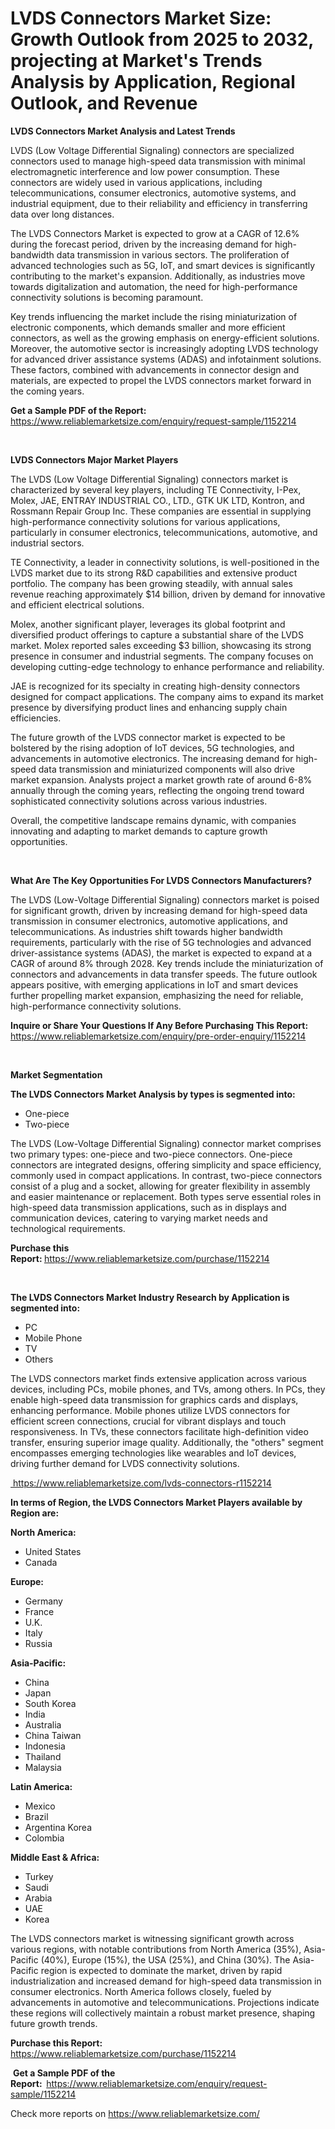 <p><h1>LVDS Connectors Market Size: Growth Outlook from 2025 to 2032, projecting at Market's Trends Analysis by Application, Regional Outlook, and Revenue</h1></p><p><strong>LVDS Connectors Market Analysis and Latest Trends</strong></p>
<p><p>LVDS (Low Voltage Differential Signaling) connectors are specialized connectors used to manage high-speed data transmission with minimal electromagnetic interference and low power consumption. These connectors are widely used in various applications, including telecommunications, consumer electronics, automotive systems, and industrial equipment, due to their reliability and efficiency in transferring data over long distances.</p><p>The LVDS Connectors Market is expected to grow at a CAGR of 12.6% during the forecast period, driven by the increasing demand for high-bandwidth data transmission in various sectors. The proliferation of advanced technologies such as 5G, IoT, and smart devices is significantly contributing to the market's expansion. Additionally, as industries move towards digitalization and automation, the need for high-performance connectivity solutions is becoming paramount.</p><p>Key trends influencing the market include the rising miniaturization of electronic components, which demands smaller and more efficient connectors, as well as the growing emphasis on energy-efficient solutions. Moreover, the automotive sector is increasingly adopting LVDS technology for advanced driver assistance systems (ADAS) and infotainment solutions. These factors, combined with advancements in connector design and materials, are expected to propel the LVDS connectors market forward in the coming years.</p></p>
<p><strong>Get a Sample PDF of the Report:&nbsp;</strong> <a href="https://www.reliablemarketsize.com/enquiry/request-sample/1152214?utm_campaign=2444&utm_medium=2&utm_source=Github&utm_content=ia&utm_term=06042025&utm_id=lvds-connectors">https://www.reliablemarketsize.com/enquiry/request-sample/1152214</a></p>
<p>&nbsp;</p>
<p><strong>LVDS Connectors Major Market Players</strong></p>
<p><p>The LVDS (Low Voltage Differential Signaling) connectors market is characterized by several key players, including TE Connectivity, I-Pex, Molex, JAE, ENTRAY INDUSTRIAL CO., LTD., GTK UK LTD, Kontron, and Rossmann Repair Group Inc. These companies are essential in supplying high-performance connectivity solutions for various applications, particularly in consumer electronics, telecommunications, automotive, and industrial sectors.</p><p>TE Connectivity, a leader in connectivity solutions, is well-positioned in the LVDS market due to its strong R&D capabilities and extensive product portfolio. The company has been growing steadily, with annual sales revenue reaching approximately $14 billion, driven by demand for innovative and efficient electrical solutions.</p><p>Molex, another significant player, leverages its global footprint and diversified product offerings to capture a substantial share of the LVDS market. Molex reported sales exceeding $3 billion, showcasing its strong presence in consumer and industrial segments. The company focuses on developing cutting-edge technology to enhance performance and reliability.</p><p>JAE is recognized for its specialty in creating high-density connectors designed for compact applications. The company aims to expand its market presence by diversifying product lines and enhancing supply chain efficiencies. </p><p>The future growth of the LVDS connector market is expected to be bolstered by the rising adoption of IoT devices, 5G technologies, and advancements in automotive electronics. The increasing demand for high-speed data transmission and miniaturized components will also drive market expansion. Analysts project a market growth rate of around 6-8% annually through the coming years, reflecting the ongoing trend toward sophisticated connectivity solutions across various industries. </p><p>Overall, the competitive landscape remains dynamic, with companies innovating and adapting to market demands to capture growth opportunities.</p></p>
<p>&nbsp;</p>
<p><strong>What Are The Key Opportunities For LVDS Connectors Manufacturers?</strong></p>
<p><p>The LVDS (Low-Voltage Differential Signaling) connectors market is poised for significant growth, driven by increasing demand for high-speed data transmission in consumer electronics, automotive applications, and telecommunications. As industries shift towards higher bandwidth requirements, particularly with the rise of 5G technologies and advanced driver-assistance systems (ADAS), the market is expected to expand at a CAGR of around 8% through 2028. Key trends include the miniaturization of connectors and advancements in data transfer speeds. The future outlook appears positive, with emerging applications in IoT and smart devices further propelling market expansion, emphasizing the need for reliable, high-performance connectivity solutions.</p></p>
<p><strong>Inquire or Share Your Questions If Any Before Purchasing This Report:</strong> <a href="https://www.reliablemarketsize.com/enquiry/pre-order-enquiry/1152214?utm_campaign=2444&utm_medium=2&utm_source=Github&utm_content=ia&utm_term=06042025&utm_id=lvds-connectors">https://www.reliablemarketsize.com/enquiry/pre-order-enquiry/1152214</a></p>
<p>&nbsp;</p>
<p><strong>Market Segmentation</strong></p>
<p><strong>The LVDS Connectors Market Analysis by types is segmented into:</strong></p>
<p><ul><li>One-piece</li><li>Two-piece</li></ul></p>
<p><p>The LVDS (Low-Voltage Differential Signaling) connector market comprises two primary types: one-piece and two-piece connectors. One-piece connectors are integrated designs, offering simplicity and space efficiency, commonly used in compact applications. In contrast, two-piece connectors consist of a plug and a socket, allowing for greater flexibility in assembly and easier maintenance or replacement. Both types serve essential roles in high-speed data transmission applications, such as in displays and communication devices, catering to varying market needs and technological requirements.</p></p>
<p><strong>Purchase this Report:&nbsp;</strong><a href="https://www.reliablemarketsize.com/purchase/1152214?utm_campaign=2444&utm_medium=2&utm_source=Github&utm_content=ia&utm_term=06042025&utm_id=lvds-connectors">https://www.reliablemarketsize.com/purchase/1152214</a></p>
<p>&nbsp;</p>
<p><strong>The LVDS Connectors Market Industry Research by Application is segmented into:</strong></p>
<p><ul><li>PC</li><li>Mobile Phone</li><li>TV</li><li>Others</li></ul></p>
<p><p>The LVDS connectors market finds extensive application across various devices, including PCs, mobile phones, and TVs, among others. In PCs, they enable high-speed data transmission for graphics cards and displays, enhancing performance. Mobile phones utilize LVDS connectors for efficient screen connections, crucial for vibrant displays and touch responsiveness. In TVs, these connectors facilitate high-definition video transfer, ensuring superior image quality. Additionally, the "others" segment encompasses emerging technologies like wearables and IoT devices, driving further demand for LVDS connectivity solutions.</p></p>
<p><a href="https://www.reliablemarketsize.com/lvds-connectors-r1152214?utm_campaign=2444&utm_medium=2&utm_source=Github&utm_content=ia&utm_term=06042025&utm_id=lvds-connectors">&nbsp;https://www.reliablemarketsize.com/lvds-connectors-r1152214</a></p>
<p><strong>In terms of Region, the LVDS Connectors Market Players available by Region are:</strong></p>
<p>
    <p> <strong> North America: </strong>
        <ul>
            <li>United States</li>
            <li>Canada</li>
        </ul>
        </p> 
    <p> <strong> Europe: </strong>
        <ul>
            <li>Germany</li>
            <li>France</li>
            <li>U.K.</li>
            <li>Italy</li>
            <li>Russia</li>
        </ul>
        </p> 
    <p> <strong> Asia-Pacific: </strong>
        <ul>
            <li>China</li>
            <li>Japan</li>
            <li>South Korea</li>
            <li>India</li>
            <li>Australia</li>
            <li>China Taiwan</li>
            <li>Indonesia</li>
            <li>Thailand</li>
            <li>Malaysia</li>
        </ul>
        </p> 
    <p> <strong> Latin America: </strong>
        <ul>
            <li>Mexico</li>
            <li>Brazil</li>
            <li>Argentina Korea</li>
            <li>Colombia</li>
        </ul>
        </p> 
    <p> <strong> Middle East & Africa: </strong>
        <ul>
            <li>Turkey</li>
            <li>Saudi</li>
            <li>Arabia</li>
            <li>UAE</li>
            <li>Korea</li>
        </ul>
    </p>
    </p>
<p><p>The LVDS connectors market is witnessing significant growth across various regions, with notable contributions from North America (35%), Asia-Pacific (40%), Europe (15%), the USA (25%), and China (30%). The Asia-Pacific region is expected to dominate the market, driven by rapid industrialization and increased demand for high-speed data transmission in consumer electronics. North America follows closely, fueled by advancements in automotive and telecommunications. Projections indicate these regions will collectively maintain a robust market presence, shaping future growth trends.</p></p>
<p><strong>Purchase this Report: </strong><a href="https://www.reliablemarketsize.com/purchase/1152214?utm_campaign=2444&utm_medium=2&utm_source=Github&utm_content=ia&utm_term=06042025&utm_id=lvds-connectors">https://www.reliablemarketsize.com/purchase/1152214</a></p>
<p>&nbsp;<strong>Get a Sample PDF of the Report:&nbsp;&nbsp;</strong><a href="https://www.reliablemarketsize.com/enquiry/request-sample/1152214?utm_campaign=2444&utm_medium=2&utm_source=Github&utm_content=ia&utm_term=06042025&utm_id=lvds-connectors">https://www.reliablemarketsize.com/enquiry/request-sample/1152214</a></p>
<p><strong></strong></p>
<p>Check more reports on <a href="https://www.reliablemarketsize.com/?utm_campaign=2444&utm_medium=2&utm_source=Github&utm_content=ia&utm_term=06042025&utm_id=lvds-connectors">https://www.reliablemarketsize.com/</a></p>